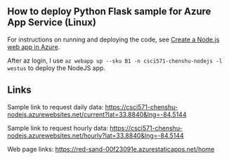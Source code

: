 ## How to deploy Python Flask sample for Azure App Service (Linux)

For instructions on running and deploying the code, see [Create a Node.js web app in Azure](https://docs.microsoft.com/en-us/azure/app-service/quickstart-nodejs).

After az login, I use `az webapp up --sku B1 -n csci571-chenshu-nodejs -l westus` to deploy the NodeJS app.

## Links

Sample link to request daily data: https://csci571-chenshu-nodejs.azurewebsites.net/current?lat=33.8840&lng=-84.5144

Sample link to request hourly data: https://csci571-chenshu-nodejs.azurewebsites.net/hourly?lat=33.8840&lng=-84.5144

Web page links: https://red-sand-00f23091e.azurestaticapps.net/home
